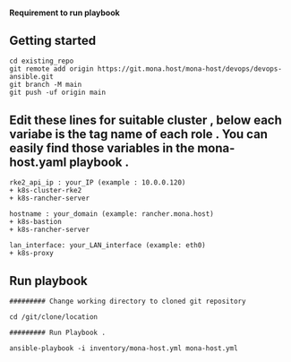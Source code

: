 #### Requirement to run playbook




## Getting started

```
cd existing_repo
git remote add origin https://git.mona.host/mona-host/devops/devops-ansible.git
git branch -M main
git push -uf origin main

```

## Edit these lines for suitable cluster , below each variabe is the tag name of each role . You can easily find those variables in the mona-host.yaml playbook .
```
rke2_api_ip : your_IP (example : 10.0.0.120)
+ k8s-cluster-rke2 
+ k8s-rancher-server

hostname : your_domain (example: rancher.mona.host)
+ k8s-bastion
+ k8s-rancher-server

lan_interface: your_LAN_interface (example: eth0)
+ k8s-proxy

```


## Run playbook 
```
######### Change working directory to cloned git repository

cd /git/clone/location 

######### Run Playbook .

ansible-playbook -i inventory/mona-host.yml mona-host.yml

```



